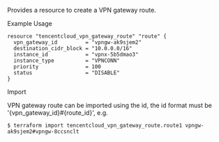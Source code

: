 Provides a resource to create a VPN gateway route.

Example Usage

```hcl
resource "tencentcloud_vpn_gateway_route" "route" {
  vpn_gateway_id         = "vpngw-ak9sjem2"
  destination_cidr_block = "10.0.0.0/16"
  instance_id            = "vpnx-5b5dmao3"
  instance_type          = "VPNCONN"
  priority               = 100
  status                 = "DISABLE"
}
```

Import

VPN gateway route can be imported using the id, the id format must be '{vpn_gateway_id}#{route_id}', e.g.

```
$ terraform import tencentcloud_vpn_gateway_route.route1 vpngw-ak9sjem2#vpngw-8ccsnclt
```
